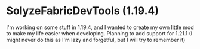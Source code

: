 # SolyzeFabricDevTools (1.19.4)
I'm working on some stuff in 1.19.4, and I wanted to create my own little mod to make my life easier when developing.
Planning to add support for 1.21.1 (I might never do this as I'm lazy and forgetful, but I will try to remember it)
